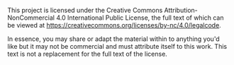 This project is licensed under the Creative Commons Attribution-NonCommercial 4.0 International Public License, the full text of which can be viewed at https://creativecommons.org/licenses/by-nc/4.0/legalcode.

In essence, you may share or adapt the material within to anything you'd like but it may not be commercial and must attribute itself to this work. This text is not a replacement for the full text of the license.
